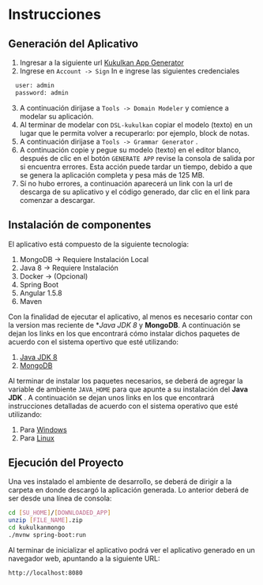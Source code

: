 # Instrucciones

## Generación del Aplicativo

1. Ingresar a la siguiente url [Kukulkan App Generator](http://200.38.177.199:8080/)
2. Ingrese en `Account -> Sign` In e ingrese las siguientes credenciales
```sh
  user: admin
  password: admin
```
3. A continuación dirijase a `Tools -> Domain Modeler` y comience a modelar su aplicación.
4. Al terminar de modelar con `DSL-kukulkan` copiar el modelo (texto) en un lugar que le permita volver a recuperarlo: por ejemplo, block de notas.
5. A continuación dirijase a `Tools -> Grammar Generator` .
6. A continuación copie y pegue su modelo (texto) en el editor blanco, después de clic en el botón `GENERATE APP` revise la consola de salida por si encuentra errores. Esta acción puede tardar un tiempo, debido a que se genera la aplicación completa y pesa más de 125 MB. 
7. Sí no hubo errores, a continuación aparecerá un link con la url de descarga de su aplicativo y el código generado, dar clic en el link para comenzar a descargar.

## Instalación de componentes

El aplicativo está compuesto de la siguiente tecnología:

1. MongoDB -> Requiere Instalación Local
2. Java 8  -> Requiere Instalación
3. Docker  -> (Opcional)
4. Spring Boot
5. Angular 1.5.8
6. Maven 

Con la finalidad de ejecutar el aplicativo, al menos es necesario contar con la version mas reciente de **Java JDK 8* y **MongoDB**. A continuación se dejan los links en los que encontrará cómo instalar dichos paquetes de acuerdo con el sistema opertivo que esté utilizando:

1. [Java JDK 8](http://www.oracle.com/technetwork/java/javase/downloads/jdk8-downloads-2133151.html)
2. [MongoDB](https://docs.mongodb.com/manual/installation/)

Al terminar de instalar los paquetes necesarios, se deberá de agregar la variable de ambiente `JAVA_HOME` para que apunte a su instalación del **Java JDK** . A continuación se dejan unos links en los que encontrará instrucciones detalladas de acuerdo con el sistema operativo que esté utilizando:

1. Para [Windows](https://confluence.atlassian.com/doc/setting-the-java_home-variable-in-windows-8895.html)
2. Para [Linux](https://www.cyberciti.biz/faq/linux-unix-set-java_home-path-variable/)


## Ejecución del Proyecto

Una ves instalado el ambiente de desarrollo, se deberá de dirigir a la carpeta en donde descargó la aplicación generada. Lo anterior deberá de ser desde una línea de consola:

```sh
cd [SU_HOME]/[DOWNLOADED_APP]
unzip [FILE_NAME].zip
cd kukulkanmongo
./mvnw spring-boot:run
```

Al terminar de inicializar el aplicativo podrá ver el aplicativo generado en un navegador web, apuntando a la siguiente URL:

```sh
http://localhost:8080
```

